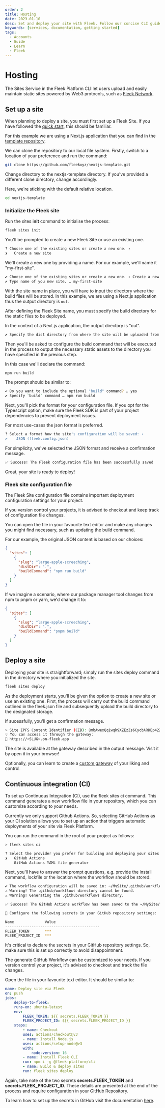 ```yaml
---
order: 2
title: Hosting
date: 2023-01-10
desc: Set and deploy your site with Fleek. Follow our concise CLI guide to create your site and leverage GitHub Actions to automate IPFS deployments through Continuous Integration.
keywords: [services, documentation, getting started]
tags:
  - Accounts
  - Guide
  - Learn
  - Fleek
---
```


# Hosting

The Sites Service in the Fleek Platform CLI let users upload and easily maintain static sites powered by Web3 protocols, such as [Fleek Network](https://fleek.network).

## Set up a site

When planning to deploy a site, you must first set up a Fleek Site. If you have followed the [quick start](/docs/cli/), this should be familiar.

For this example we are using a Next.js application that you can find in the [template repository](https://github.com/fleek-tools/nextjs-boilerplate).

We can clone the repository to our local file system. Firstly, switch to a location of your preference and run the command:

```sh
git clone https://github.com/fleekxyz/nextjs-template.git
```

Change directory to the nextjs-template directory. If you've provided a different clone directory, change accordingly.

Here, we're sticking with the default relative location.

```sh
cd nextjs-template
```

### Initialize the Fleek site

Run the sites **init** command to initialise the process:

```sh
fleek sites init
```

You'll be prompted to create a new Fleek Site or use an existing one.

```sh
? Choose one of the existing sites or create a new one. ›
❯   Create a new site
```

We'll create a new one by providing a name. For our example, we'll name it "my-first-site".

```sh
✔ Choose one of the existing sites or create a new one. › Create a new site
✔ Type name of you new site. … my-first-site
```

With the site name in place, you will have to input the directory where the build files will be stored. In this example, we are using a Next.js application thus the output directory is `out`.

After defining the Fleek Site name, you must specify the build directory for the static files to be deployed.

In the context of a Next.js application, the output directory is "out".

```sh
✔ Specify the dist directory from where the site will be uploaded from > out
```

Then you'll be asked to configure the build command that will be executed in the process to output the necessary static assets to the directory you have specified in the previous step.

In this case we'll declare the command:

```sh
npm run build
```

The prompt should be similar to:

```sh
✔ Do you want to include the optional "build" command? … yes
✔ Specify `build` command … npm run build
```

Next, you'll pick the format for your configuration file. If you opt for the Typescript option, make sure the Fleek SDK is part of your project dependencies to prevent deployment issues.

For most use-cases the json format is preferred.

```sh
? Select a format how the site's configuration will be saved: ›
>    JSON (fleek.config.json)
```

For simplicity, we've selected the JSON format and receive a confirmation message.

```sh
✅ Success! The Fleek configuration file has been successfully saved
```

Great, your site is ready to deploy!

### Fleek site configuration file

The Fleek Site configuration file contains important deployment configuration settings for your project.

If you version control your projects, it is advised to checkout and keep track of configuration file changes.

You can open the file in your favourite text editor and make any changes you might find necessary, such as updating the build command.

For our example, the original JSON content is based on our choices:

```json
{
  "sites": [
    {
      "slug": "large-apple-screeching",
      "distDir": ".",
      "buildCommand": "npm run build"
    }
  ]
}
```

If we imagine a scenario, where our package manager tool changes from npm to pnpm or yarn, we'd change it to:

```json
{
  "sites": [
    {
      "slug": "large-apple-screeching",
      "distDir": ".",
      "buildCommand": "pnpm build"
    }
  ]
}
```

## Deploy a site

Deploying your site is straightforward; simply run the sites deploy command in the directory where you initialized the site.

```sh
fleek sites deploy
```

As the deployment starts, you'll be given the option to create a new site or use an existing one. First, the process will carry out the build command outlined in the fleek.json file and subsequently upload the build directory to the designated storage.

If sucessfully, you'll get a confirmation message.

```sh
> Site IPFS Content Identifier (CID): QmbAwexQq1wqk9XZEzZs6CycbARDEp42ZRg5tUHp1XW2RQ
💡 You can access it through the gateway:
🔗 https://<SLUG>.on-fleek.app
```

The site is available at the gateway described in the output message. Visit it by open it in your browser!

Optionally, you can learn to create a [custom gateway](/docs/cli/gateways/) of your liking and control.

## Continuous integration (CI)

To set up Continuous Integration (CI), use the fleek sites ci command. This command generates a new workflow file in your repository, which you can customize according to your needs.

Currently we only support Github Actions. So, selecting GitHub Actions as your CI solution allows you to set up an action that triggers automatic deployments of your site via Fleek Platform.

You can run the command in the root of your project as follows:

```sh
> fleek sites ci
```

```sh
? Select the provider you prefer for building and deploying your sites: ›
❯   GitHub Actions
    GitHub Actions YAML file generator
```

Next, you'll have to answer the prompt questions, e.g. provide the install command, lockfile or the location where the workflow should be stored.

```sh
✔ The workflow configuration will be saved in: ~/MySite/.github/workflows/fleek-deploy.yaml. Would you like to choose a different path? … no
⚠ Warning! The .github/workflows directory cannot be found.
⚠ Warning! Generating the .github/workflows directory.

✅ Success! The GitHub Actions workflow has been saved to the ~/MySite/.github/workflows/fleek-deploy.yaml file.

🤖 Configure the following secrets in your GitHub repository settings:

Name              Value
-------------------------------------------
FLEEK_TOKEN       ***
FLEEK_PROJECT_ID  ***
```

It's critical to declare the secrets in your GitHub repository settings. So, make sure this is set up correctly to avoid disappointment.

The generate GitHub Workflow can be customized to your needs. If you version control your project, it's advised to checkout and track the file changes.

Open the file in your favourite text editor. It should be similar to:

```yaml
name: Deploy site via Fleek
on: push
jobs:
    deploy-to-fleek:
    runs-on: ubuntu-latest
    env:
        FLEEK_TOKEN: ${{ secrets.FLEEK_TOKEN }}
        FLEEK_PROJECT_ID: ${{ secrets.FLEEK_PROJECT_ID }}
    steps:
        - name: Checkout
        uses: actions/checkout@v3
        - name: Install Node.js
        uses: actions/setup-node@v3
        with:
            node-version: 16
        - name: Install Fleek CLI
        run: npm i -g @fleek-platform/cli
        - name: Build & deploy sites
        run: fleek sites deploy
```

Again, take note of the two secrets **secrets.FLEEK_TOKEN** and **secrets.FLEEK_PROJECT_ID**. These details are presented at the end of the process and require configuration in your GitHub Repository.

To learn how to set up the secrets in GitHub visit the documentation [here](https://docs.github.com/en/actions/security-guides/using-secrets-in-github-actions).

